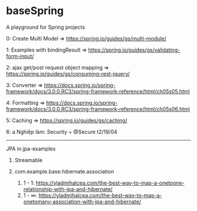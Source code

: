 # baseSpring

A playground for Spring projects

0: Create Multi Model => https://spring.io/guides/gs/multi-module/ 

1: Examples with bindingResult => https://spring.io/guides/gs/validating-form-input/

2: ajax get/post request object mapping => https://spring.io/guides/gs/consuming-rest-jquery/

3: Converter => https://docs.spring.io/spring-framework/docs/3.0.0.RC3/spring-framework-reference/html/ch05s05.html

4: Formatting => https://docs.spring.io/spring-framework/docs/3.0.0.RC3/spring-framework-reference/html/ch05s06.html

5: Caching => https://spring.io/guides/gs/caching/

6: a Nghiệp làm: Security + @Secure t2/19/04


---------------------------------------------------------------------------------------------
JPA in jpa-examples

1. Streamable

2. com.example.base.hibernate.association

    1. 1 - 1: https://vladmihalcea.com/the-best-way-to-map-a-onetoone-relationship-with-jpa-and-hibernate/
    2. 1 - ∞: https://vladmihalcea.com/the-best-way-to-map-a-onetomany-association-with-jpa-and-hibernate/
